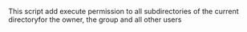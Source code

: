 This script add execute permission to all subdirectories of the current directoryfor the owner, the group and all other users
